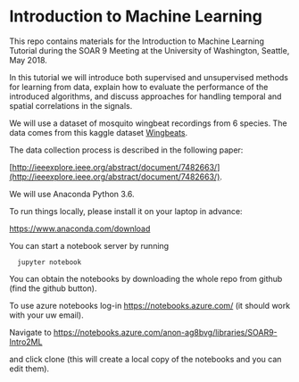 # Introduction to Machine Learning

This repo contains materials for the Introduction to Machine Learning Tutorial during the SOAR 9 Meeting at the University of Washington, Seattle, May 2018.

In this tutorial we will introduce both supervised and unsupervised methods for learning from data, explain how to evaluate the performance of the introduced algorithms, and discuss approaches for handling temporal and spatial correlations in the signals.

We will use a dataset of mosquito wingbeat recordings from 6 species. The data comes from this kaggle dataset [Wingbeats](https://www.kaggle.com/potamitis/wingbeats/data).

The data collection process is described in the following paper:

[http://ieeexplore.ieee.org/abstract/document/7482663/](http://ieeexplore.ieee.org/abstract/document/7482663/).

We will use Anaconda Python 3.6.

To run things locally, please install it on your laptop in advance:

https://www.anaconda.com/download

You can start a notebook server by running

```
  jupyter notebook
```

You can obtain the notebooks by downloading the whole repo from github (find the github button).

To use azure notebooks log-in https://notebooks.azure.com/ (it should work with your uw email).

Navigate to https://notebooks.azure.com/anon-ag8bvg/libraries/SOAR9-Intro2ML

and click clone (this will create a local copy of the notebooks and you can edit them).
